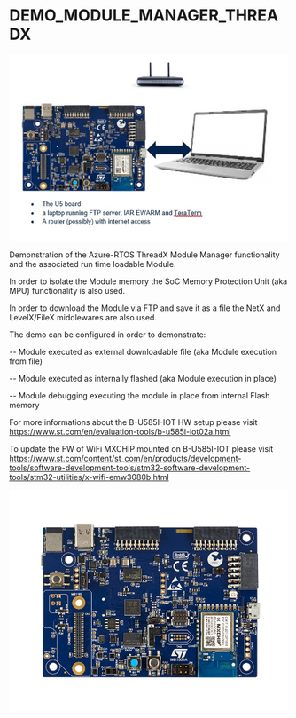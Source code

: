 # DEMO_MODULE_MANAGER_THREADX

![Alt text](/Documentations/setup.jpg?raw=true "Demo HW setup")

Demonstration of the Azure-RTOS ThreadX Module Manager functionality and the associated run time loadable Module.

In order to isolate the Module memory the SoC Memory Protection Unit (aka MPU) functionality is also used.

In order to download the Module via FTP and save it as a file the NetX and LevelX/FileX middlewares are also used.

The demo can be configured in order to demonstrate:

-- Module executed as external downloadable file (aka Module execution from file)

-- Module executed as internally flashed (aka Module execution in place)

-- Module debugging executing the module in place from internal Flash memory

For more informations about the B-U585I-IOT HW setup please visit https://www.st.com/en/evaluation-tools/b-u585i-iot02a.html

To update the FW of WiFi MXCHIP mounted on B-U585I-IOT please visit https://www.st.com/content/st_com/en/products/development-tools/software-development-tools/stm32-software-development-tools/stm32-utilities/x-wifi-emw3080b.html

![Alt text](/Documentations/B-U585I-IOT.jpg?raw=true "B-U585I-IOT")
